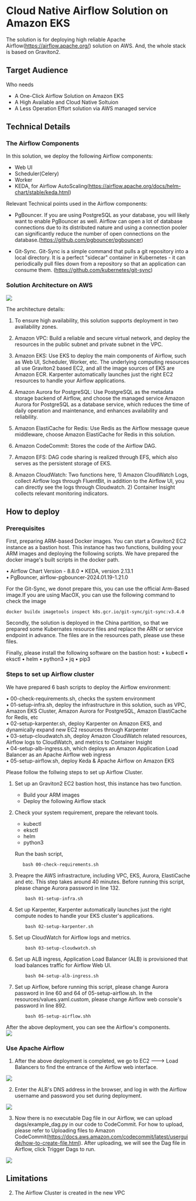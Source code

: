 # Cloud Native Airflow Solution on Amazon EKS

The solution is for deploying high reliable Apache Airflow(https://airflow.apache.org/) solution on AWS. And, the whole stack is based on Graviton2. 

##  Target Audience
Who needs 
- A One-Click Airflow Solution on Amazon EKS
- A High Available and Cloud Native Soltuion
- A Less Operation Effort solution via AWS managed service

## Technical Details

### The Airflow Components

In this solution, we deploy the following Airflow components:
- Web UI
- Scheduler(Celery)
- Worker
- KEDA, for Airflow AutoScaling(https://airflow.apache.org/docs/helm-chart/stable/keda.html)

Relevant Technical points used in the Airflow components:
- PgBouncer. If you are using PostgreSQL as your database, you will likely want to enable PgBouncer as well. Airflow can open a lot of database connections due to its distributed nature and using a connection pooler can significantly reduce the number of open connections on the database.(https://github.com/pgbouncer/pgbouncer)

- Git-Sync. Git-Sync is a simple command that pulls a git repository into a local directory. It is a perfect "sidecar" container in Kubernetes - it can periodically pull files down from a repository so that an application can consume them. (https://github.com/kubernetes/git-sync)


### Solution Architecture on AWS 


![](./images/architecture.png)

The architecture details:

1. To ensure high availability, this solution supports deployment in two availability zones.

2. Amazon VPC: Build a reliable and secure virtual network, and deploy the resources in the public subnet and private subnet in the VPC.

3. Amazon EKS: Use EKS to deploy the main components of Airflow, such as Web UI, Scheduler, Worker, etc. The underlying computing resources all use Graviton2 based EC2, and all the image sources of EKS are Amazon ECR. Karpenter automatically launches just the right EC2 resources to handle your Airflow applications.

4. Amazon Aurora for PostgreSQL: Use PostgreSQL as the metadata storage backend of Airflow, and choose the managed service Amazon Aurora for PostgreSQL as a database service, which reduces the time of daily operation and maintenance, and enhances availability and reliability.

5. Amazon ElastiCache for Redis: Use Redis as the Airflow message queue middleware, choose Amazon ElastiCache for Redis in this solution.

6. Amazon CodeCommit: Stores the code of the Airflow DAG.

7. Amazon EFS: DAG code sharing is realized through EFS, which also serves as the persistent storage of EKS.

8. Amazon CloudWatch: Two functions here, 1) Amazon CloudWatch Logs, collect Airflow logs through FluentBit, in addition to the Airflow UI, you can directly see the logs through Cloudwatch. 2) Container Insight collects relevant monitoring indicators.



## How to deploy
### Prerequisites

First, preparing ARM-based Docker images. You can start a Graviton2 EC2 instance as a bastion host. This instance has two functions, building your ARM images and deploying the following scripts. We have prepared the docker image's built scripts in the docker path. 
  
• Airflow Chart Version - 8.8.0
• KEDA, version 2.13.1  
• PgBouncer, airflow-pgbouncer-2024.01.19-1.21.0

For the Git-Sync, we donot prepare this, you can use the official Arm-Based image.If you are using MacOX, you can use the following command to check the image 
```
docker buildx imagetools inspect k8s.gcr.io/git-sync/git-sync:v3.4.0
```

Secondly, the solution is deployed in the China partition, so that we prepared some Kubernates resource files and replace the ARN or service endpoint in advance. The files are in the resources path, please use these files.

Finally, please install the following software on the bastion host:
• kubectl
• eksctl
• helm
• python3
• jq
• pip3


### Steps to set up Airflow cluster

We have prepared 6 bash scripts to deploy the Airflow environment:  

• 00-check-requirements.sh, checks the system environment  
• 01-setup-infra.sh, deploy the infrastructure in this solution, such as VPC, Amazon EKS Cluster, Amazon Aurora for PostgreSQL, Amazon ElastiCache for Redis, etc  
• 02-setup-karpenter.sh, deploy Karpenter on Amazon EKS, and dynamically expand new EC2 resources through Karpenter  
• 03-setup-cloudwatch.sh, deploy Amazon CloudWatch related resources, Airflow logs to CloudWatch, and metrics to Container Insight  
• 04-setup-alb-ingress.sh, which deploys an Amazon Application Load Balancer as an Apache Airflow web ingress  
• 05-setup-airflow.sh, deploy Keda & Apache Airflow on Amazon EKS  

Please follow the follwing steps to set up Airflow Cluster.

1. Set up an Graviton2 EC2 bastion host, this instance has two function.
    - Build your ARM images
    - Deploy the following Airflow stack 

2. Check your system requirement, prepare the relevant tools.
    - kubectl
    - eksctl 
    - helm 
    - python3  
    
   Run the bash script,  
   
     ```
        bash 00-check-requirements.sh
     ```     
     
3. Preapre the AWS infrastracture, including VPC, EKS, Aurora, ElastiCache and etc. This step takes around 40 minutes. Before running this script, please change Aurora password in line 132.  
      
    ```   
        bash 01-setup-infra.sh
    ```    
4. Set up Karpenter, Karpenter automatically launches just the right compute nodes to handle your EKS cluster's applications.  
      
    ```   
        bash 02-setup-karpenter.sh
    ```    
5. Set up CloudWatch for Airflow logs and metrics.  
    
    ```   
        bash 03-setup-cloudwatch.sh  
    ```    
6. Set up ALB ingress, Application Load Balancer (ALB) is provisioned that load balances traffic for Airflow Web UI.   
    ``` 
        bash 04-setup-alb-ingress.sh
    ```

7. Set up Airflow, before running this script, please change Aurora password in line 60 and 64 of 05-setup-airflow.sh. In the resources/values.yaml.custom, please change Airflow web console's password in line 892.  
      
    ``` 
        bash 05-setup-airflow.shh
    ```
    
After the above deployment, you can see the Airflow's components.  
![](./images/airflow-component.png)

### Use Apache Airflow

1. After the above deployment is completed, we go to EC2 ---> Load Balancers to find the entrance of the Airflow web interface.  

![](./images/airflow-ui-loadbalancer.png)

2. Enter the ALB's DNS address in the browser, and log in with the Airflow username and password you set during deployment.  

![](./images/airflow-ui.png)

3. Now there is no executable Dag file in our Airflow, we can upload dags/example_dag.py in our code to CodeCommit. For how to upload, please refer to Uploading files to Amazon CodeCommit(https://docs.aws.amazon.com/codecommit/latest/userguide/how-to-create-file.html). After uploading, we will see the Dag file in Airflow, click Trigger Dags to run.  

![](./images/airflow-dags.png)


## Limitations
2. The Airflow Cluster is created in the new VPC
